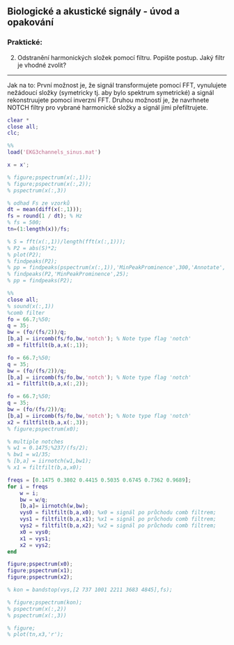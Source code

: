 
## Biologické a akustické signály - úvod a opakování

### Praktické:

2. Odstranění harmonických složek pomocí filtru. Popište postup. Jaký filtr je vhodné zvolit?

----

Jak na to: První možnost je, že signál transformujete pomocí FFT, vynulujete nežádoucí složky (symetricky tj. aby bylo spektrum symetrické) a signál rekonstruujete pomocí inverzní FFT. Druhou možností je, že navrhnete NOTCH filtry pro vybrané harmonické složky a signál jimi přefiltrujete.

```matlab
clear *
close all;
clc;

%%
load('EKG3channels_sinus.mat')

x = x';

% figure;pspectrum(x(:,1));
% figure;pspectrum(x(:,2));
% pspectrum(x(:,3))

% odhad Fs ze vzorků
dt = mean(diff(x(:,1)));
fs = round(1 / dt); % Hz
% fs = 500;
tn=(1:length(x))/fs;                    

% S = fft(x(:,1))/length(fft(x(:,1)));
% P2 = abs(S)*2;
% plot(P2);
% findpeaks(P2);
% pp = findpeaks(pspectrum(x(:,1)),'MinPeakProminence',300,'Annotate','extents');
% findpeaks(P2,'MinPeakProminence',25);
% pp = findpeaks(P2);

%%
close all;
% sound(x(:,1))
%comb filter
fo = 66.7;%50;
q = 35;
bw = (fo/(fs/2))/q;
[b,a] = iircomb(fs/fo,bw,'notch'); % Note type flag 'notch'
x0 = filtfilt(b,a,x(:,1));

fo = 66.7;%50;
q = 35;
bw = (fo/(fs/2))/q;
[b,a] = iircomb(fs/fo,bw,'notch'); % Note type flag 'notch'
x1 = filtfilt(b,a,x(:,2));

fo = 66.7;%50;
q = 35;
bw = (fo/(fs/2))/q;
[b,a] = iircomb(fs/fo,bw,'notch'); % Note type flag 'notch'
x2 = filtfilt(b,a,x(:,3));
% figure;pspectrum(x0);

% multiple notches
% w1 = 0.1475;%237/(fs/2);
% bw1 = w1/35;
% [b,a] = iirnotch(w1,bw1);
% x1 = filtfilt(b,a,x0);

freqs = [0.1475 0.3802 0.4415 0.5035 0.6745 0.7362 0.9689];
for i = freqs
    w = i;
    bw = w/q;
    [b,a]= iirnotch(w,bw);
    vys0 = filtfilt(b,a,x0); %x0 = signál po průchodu comb filtrem;
    vys1 = filtfilt(b,a,x1); %x1 = signál po průchodu comb filtrem;
    vys2 = filtfilt(b,a,x2); %x2 = signál po průchodu comb filtrem;
    x0 = vys0;
    x1 = vys1;
    x2 = vys2;
end

figure;pspectrum(x0);
figure;pspectrum(x1);
figure;pspectrum(x2);

% kon = bandstop(vys,[2 737 1001 2211 3683 4845],fs);

% figure;pspectrum(kon);
% pspectrum(x(:,2))
% pspectrum(x(:,3))

% figure;
% plot(tn,x3,'r');

```